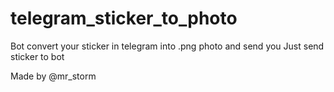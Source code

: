 # telegram_sticker_to_photo
Bot convert your sticker in telegram into .png photo and send you
Just send sticker to bot

Made by @mr_storm
